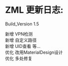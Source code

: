 # ZML 更新日志:    
          
           
Build_Version 1.5    
        
        
新增 VPN检测      
新增 自定义路径        
新增 UID查看 等...       
优化 改用MaterialDesign设计       
优化 多处修复
